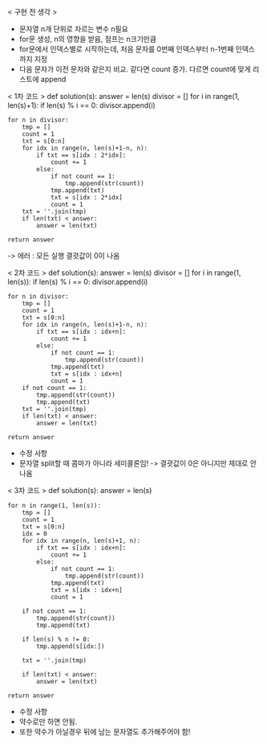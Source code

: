 < 구현 전 생각 >
- 문자열 n개 단위로 자르는 변수 n필요
- for문 생성, n의 영향을 받음, 점프는 n크기만큼
- for문에서 인덱스별로 시작하는데, 처음 문자를 0번째 인덱스부터 n-1번째 인덱스까지 지정
- 다음 문자가 이전 문자와 같은지 비교. 같다면 count 증가. 다르면 count에 맞게 리스트에 append


< 1차 코드 >
def solution(s):
    answer = len(s)
    divisor = []
    for i in range(1, len(s)+1):
        if len(s) % i == 0:
            divisor.append(i)
    
    for n in divisor:
        tmp = []
        count = 1
        txt = s[0:n]
        for idx in range(n, len(s)+1-n, n):
            if txt == s[idx : 2*idx]:
                count += 1
            else:
                if not count == 1:
                    tmp.append(str(count))
                tmp.append(txt)
                txt = s[idx : 2*idx]
                count = 1
        txt = ''.join(tmp)
        if len(txt) < answer:
            answer = len(txt)
                
    return answer

-> 에러 : 모든 실행 결괏값이 0이 나옴


< 2차 코드 >
def solution(s):
    answer = len(s)
    divisor = []
    for i in range(1, len(s)):
        if len(s) % i == 0:
            divisor.append(i)
    
    for n in divisor:
        tmp = []
        count = 1
        txt = s[0:n]
        for idx in range(n, len(s)+1-n, n):
            if txt == s[idx : idx+n]:
                count += 1
            else:
                if not count == 1:
                    tmp.append(str(count))
                tmp.append(txt)
                txt = s[idx : idx+n]
                count = 1
        if not count == 1:
            tmp.append(str(count))
            tmp.append(txt)
        txt = ''.join(tmp)
        if len(txt) < answer:
            answer = len(txt)
                
    return answer

- 수정 사항
- 문자열 split할 때 콤마가 아니라 세미콜론임!
-> 결괏값이 0은 아니지만 제대로 안나옴


< 3차 코드 >
def solution(s):
    answer = len(s)
    
    for n in range(1, len(s)):
        tmp = []
        count = 1
        txt = s[0:n]
        idx = 0
        for idx in range(n, len(s)+1, n):
            if txt == s[idx : idx+n]:
                count += 1
            else:
                if not count == 1:
                    tmp.append(str(count))
                tmp.append(txt)
                txt = s[idx : idx+n]
                count = 1
        
        if not count == 1:
            tmp.append(str(count))
            tmp.append(txt)
        
        if len(s) % n != 0:
            tmp.append(s[idx:])
        
        txt = ''.join(tmp)

        if len(txt) < answer:
            answer = len(txt)
                
    return answer

- 수정 사항
- 약수로만 하면 안됨.
- 또한 약수가 아닐경우 뒤에 남는 문자열도 추가해주어야 함!